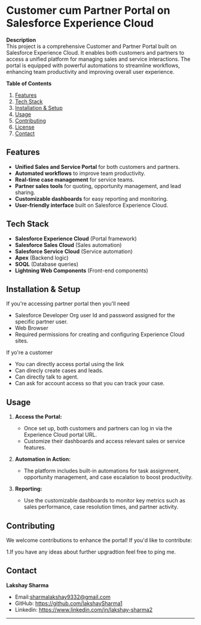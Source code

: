 # Customer cum Partner Portal on Salesforce Experience Cloud

**Description**  
This project is a comprehensive Customer and Partner Portal built on Salesforce Experience Cloud. It enables both customers and partners to access a unified platform for managing sales and service interactions. The portal is equipped with powerful automations to streamline workflows, enhancing team productivity and improving overall user experience.

**Table of Contents**
1. [Features](#features)
2. [Tech Stack](#tech-stack)
3. [Installation & Setup](#installation-&-setup)
4. [Usage](#usage)
5. [Contributing](#contributing)
6. [License](#license)
7. [Contact](#contact)

## Features

- **Unified Sales and Service Portal** for both customers and partners.
- **Automated workflows** to improve team productivity.
- **Real-time case management** for service teams.
- **Partner sales tools** for quoting, opportunity management, and lead sharing.
- **Customizable dashboards** for easy reporting and monitoring.
- **User-friendly interface** built on Salesforce Experience Cloud.

## Tech Stack

- **Salesforce Experience Cloud** (Portal framework)
- **Salesforce Sales Cloud** (Sales automation)
- **Salesforce Service Cloud** (Service automation)
- **Apex** (Backend logic)
- **SOQL** (Database queries)
- **Lightning Web Components** (Front-end components)

## Installation & Setup

If you're accessing partner portal then you'll need
- Salesforce Developer Org user Id and password assigned for the specific partner user.
- Web Browser
- Required permissions for creating and configuring Experience Cloud sites.

If yo're a customer
- You can directly access portal using the link
- Can direcly create cases and leads.
- Can directly talk to agent.
- Can ask for account access so that you can track your case.
  
## Usage

1. **Access the Portal:**
   - Once set up, both customers and partners can log in via the Experience Cloud portal URL.
   - Customize their dashboards and access relevant sales or service features.

2. **Automation in Action:**
   - The platform includes built-in automations for task assignment, opportunity management, and case escalation to boost productivity.

3. **Reporting:**
   - Use the customizable dashboards to monitor key metrics such as sales performance, case resolution times, and partner activity.


## Contributing

We welcome contributions to enhance the portal! If you'd like to contribute:

1.If you have any ideas about further upgradtion feel free to ping me.


## Contact

**Lakshay Sharma**  
- Email:sharmalakshay9332@gmail.com  
- GitHub: https://github.com/lakshaySharma1
- Linkedin: https://www.linkedin.com/in/lakshay-sharma2

---
